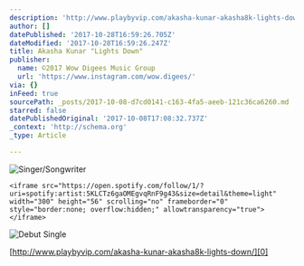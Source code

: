 ```yaml
---
description: 'http://www.playbyvip.com/akasha-kunar-akasha8k-lights-down/'
author: []
datePublished: '2017-10-28T16:59:26.705Z'
dateModified: '2017-10-28T16:59:26.247Z'
title: Akasha Kunar "Lights Down"
publisher:
  name: ©2017 Wow Digees Music Group
  url: 'https://www.instagram.com/wow.digees/'
via: {}
inFeed: true
sourcePath: _posts/2017-10-08-d7cd0141-c163-4fa5-aeeb-121c36ca6260.md
starred: false
datePublishedOriginal: '2017-10-08T17:08:32.737Z'
_context: 'http://schema.org'
_type: Article

---
```

![Singer/Songwriter](https://the-grid-user-content.s3-us-west-2.amazonaws.com/342c875b-171e-43bd-a554-99d85a099022.jpg)

    <iframe src="https://open.spotify.com/follow/1/?uri=spotify:artist:5KLCTz6gaOMEgvqRnF9g43&size=detail&theme=light" width="300" height="56" scrolling="no" frameborder="0" style="border:none; overflow:hidden;" allowtransparency="true"></iframe>

![Debut Single ](https://the-grid-user-content.s3-us-west-2.amazonaws.com/5055175f-8b1d-491d-ae68-3b609c43b195.png)

[http://www.playbyvip.com/akasha-kunar-akasha8k-lights-down/][0]

[0]: http://www.playbyvip.com/akasha-kunar-akasha8k-lights-down/